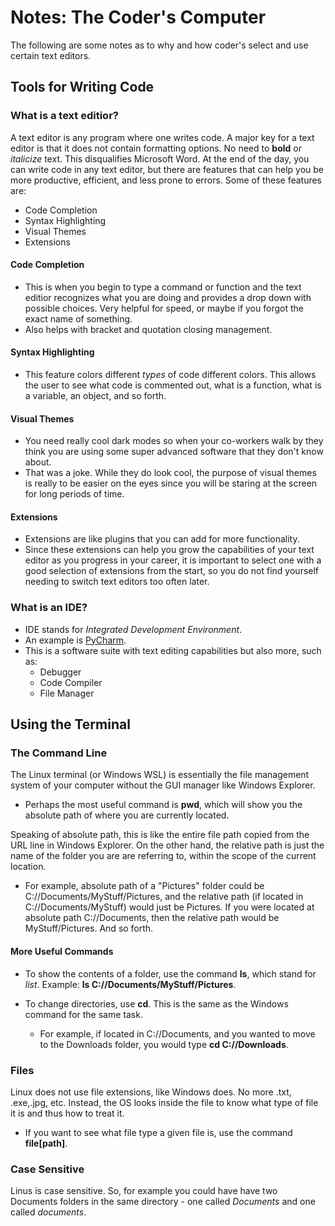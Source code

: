# Notes: The Coder's Computer

The following are some notes as to why and how coder's select and use certain text editors.

## **Tools for Writing Code**

### What is a text editior?

A text editor is any program where one writes code. A major key for a text editor is that it does not contain formatting options. No need to **bold** or *italicize* text. This disqualifies Microsoft Word. At the end of the day, you can write code in any text editor, but there are features that can help you be more productive, efficient, and less prone to errors. Some of these features are:

  - Code Completion
  - Syntax Highlighting
  - Visual Themes
  - Extensions
  
#### Code Completion

  - This is when you begin to type a command or function and the text editior recognizes what you are doing and provides a drop down with possible choices. Very helpful for 
  speed, or maybe if you forgot the exact name of something. 
  - Also helps with bracket and quotation closing management.

#### Syntax Highlighting

  - This feature colors different *types* of code different colors. This allows the user to see what code is commented out, what is a function, what is a variable, an object,
  and so forth. 
 
#### Visual Themes
 
  - You need really cool dark modes so when your co-workers walk by they think you are using some super advanced software that they don't know about.
  - That was a joke. While they do look cool, the purpose of visual themes is really to be easier on the eyes since you will be staring at the screen for long periods of time.

#### Extensions

  - Extensions are like plugins that you can add for more functionality. 
  - Since these extensions can help you grow the capabilities of your text editor as you progress in your career, it is important to select one with a good selection of extensions from the start, so you do not find yourself needing to switch text editors too often later.
 
### What is an IDE?

- IDE stands for *Integrated Development Environment*.
- An example is [PyCharm](https://www.jetbrains.com/pycharm/).
- This is a software suite with text editing capabilities but also more, such as:
  - Debugger
  - Code Compiler
  - File Manager
  
## **Using the Terminal**

### The Command Line

The Linux terminal (or Windows WSL) is essentially the file management system of your computer without the GUI manager like Windows Explorer. 

- Perhaps the most useful command is **pwd**, which will show you the absolute path of where you are currently located.

Speaking of absolute path, this is like the entire file path copied from the URL line in Windows Explorer. On the other hand, the relative path is just the name of the folder you are are referring to, within the scope of the current location. 

- For example, absolute path of a "Pictures" folder could be C://Documents/MyStuff/Pictures, and the relative path (if located in C://Documents/MyStuff) would just be Pictures. If you were located at absolute path C://Documents, then the relative path would be MyStuff/Pictures. And so forth.

#### More Useful Commands

- To show the contents of a folder, use the command **ls**, which stand for *list*. Example: **ls C://Documents/MyStuff/Pictures**.

- To change directories, use **cd**. This is the same as the Windows command for the same task.

  - For example, if located in C://Documents, and you wanted to move to the Downloads folder, you would type **cd C://Downloads**.
  
### Files

Linux does not use file extensions, like Windows does. No more .txt, .exe,.jpg, etc. Instead, the OS looks inside the file to know what type of file it is and thus how to treat it.

- If you want to see what file type a given file is, use the command **file[path]**.

### Case Sensitive

Linus is case sensitive. So, for example you could have have two Documents folders in the same directory - one called *Documents* and one called *documents*.
  
